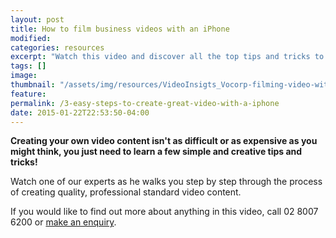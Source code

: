 ```yaml
---
layout: post
title: How to film business videos with an iPhone
modified:
categories: resources
excerpt: "Watch this video and discover all the top tips and tricks to filming professional quality video content on your iPhone.  It really is that easy to do it yourself!  "
tags: []
image:
thumbnail: "/assets/img/resources/VideoInsigts_Vocorp-filming-video-with-a-smartphone.jpg"
feature:
permalink: /3-easy-steps-to-create-great-video-with-a-iphone
date: 2015-01-22T22:53:50-04:00
---
```


<div class="t-center video-containers mt-5 mb-5">
	<script src="https://publish.viostream.com/embed/ctoazt9frorz"></script>
</div>

<strong>Creating your own video content isn't as difficult or as expensive as you might think, you just need to learn a few simple and creative tips and tricks!</strong>

Watch one of our experts as he walks you step by step through the process of creating quality, professional standard video content.

If you would like to find out more about anything in this video, call 02 8007 6200 or <a class="bodyLink" title="General Enquiry" href="/general-enquiry/">make an enquiry</a>.